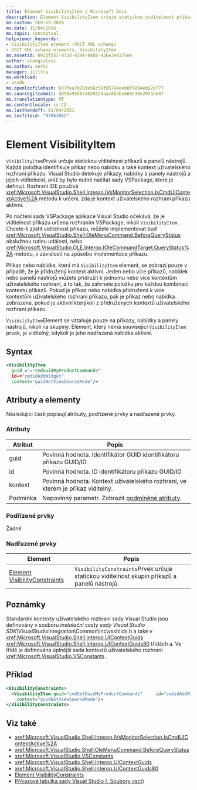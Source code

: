 ```yaml
---
title: Element VisibilityItem | Microsoft Docs
description: Element VisibilityItem určuje statickou viditelnost příkazů a panelů nástrojů. Položky identifikují příkaz nebo nabídku a přidružený kontext uživatelského rozhraní příkazu.
ms.custom: SEO-VS-2020
ms.date: 11/04/2016
ms.topic: conceptual
helpviewer_keywords:
- VisibilityItem element (VSCT XML schema)
- VSCT XML schema elements, VisibilityItem
ms.assetid: 0932f551-972d-4194-84bb-426e3e4375e4
author: acangialosi
ms.author: anthc
manager: jillfra
ms.workload:
- vssdk
ms.openlocfilehash: 637fea7d203e58c59f85794eeb0f8894eb62e777
ms.sourcegitcommit: dd96a95d87a039525aac86abe689c30e2073ae87
ms.translationtype: MT
ms.contentlocale: cs-CZ
ms.lasthandoff: 01/04/2021
ms.locfileid: "97863885"
---
```

# <a name="visibilityitem-element"></a>Element VisibilityItem
`VisibilityItem`Prvek určuje statickou viditelnost příkazů a panelů nástrojů. Každá položka identifikuje příkaz nebo nabídku a také kontext uživatelského rozhraní příkazu. Visual Studio detekuje příkazy, nabídky a panely nástrojů a jejich viditelnost, aniž by bylo nutné načítat sady VSPackage, které je definují. Rozhraní IDE používá <xref:Microsoft.VisualStudio.Shell.Interop.IVsMonitorSelection.IsCmdUIContextActive%2A> metodu k určení, zda je kontext uživatelského rozhraní příkazu aktivní.

 Po načtení sady VSPackage aplikace Visual Studio očekává, že je viditelnost příkazu určena rozhraním VSPackage, nikoli `VisibilityItem` . Chcete-li zjistit viditelnost příkazu, můžete implementovat buď <xref:Microsoft.VisualStudio.Shell.OleMenuCommand.BeforeQueryStatus> obslužnou rutinu události, nebo <xref:Microsoft.VisualStudio.OLE.Interop.IOleCommandTarget.QueryStatus%2A> metodu, v závislosti na způsobu implementace příkazu.

 Příkaz nebo nabídka, která má `VisibilityItem` element, se zobrazí pouze v případě, že je přidružený kontext aktivní. Jeden nebo více příkazů, nabídek nebo panelů nástrojů můžete přidružit k jednomu nebo více kontextům uživatelského rozhraní, a to tak, že zahrnete položku pro každou kombinaci kontextu příkazů. Pokud je příkaz nebo nabídka přidružená k více kontextům uživatelského rozhraní příkazu, pak je příkaz nebo nabídka zobrazená, pokud je aktivní kterýkoli z přidružených kontextů uživatelského rozhraní příkazu.

 `VisibilityItem`Element se vztahuje pouze na příkazy, nabídky a panely nástrojů, nikoli na skupiny. Element, který nemá související `VisibilityItem` prvek, je viditelný, kdykoli je jeho nadřazená nabídka aktivní.

## <a name="syntax"></a>Syntax

```xml
<VisibilityItem
  guid ="="cmdGuidMyProductCommands"
  id=="cmdidAddWidget"
  context="guidNotViewSourceMode"/>
```

## <a name="attributes-and-elements"></a>Atributy a elementy
 Následující části popisují atributy, podřízené prvky a nadřazené prvky.

### <a name="attributes"></a>Atributy

|Atribut|Popis|
|---------------|-----------------|
|guid|Povinná hodnota. Identifikátor GUID identifikátoru příkazu GUID/ID|
|id|Povinná hodnota. ID identifikátoru příkazu GUID/ID|
|kontext|Povinná hodnota. Kontext uživatelského rozhraní, ve kterém je příkaz viditelný.|
|Podmínka|Nepovinný parametr. Zobrazit [podmíněné atributy](../extensibility/vsct-xml-schema-conditional-attributes.md).|

### <a name="child-elements"></a>Podřízené prvky
 Žádné

### <a name="parent-elements"></a>Nadřazené prvky

|Element|Popis|
|-------------|-----------------|
|[Element VisibilityConstraints](../extensibility/visibilityconstraints-element.md)|`VisibilityConstraints`Prvek určuje statickou viditelnost skupin příkazů a panelů nástrojů.|

## <a name="remarks"></a>Poznámky
 Standardní kontexty uživatelského rozhraní sady Visual Studio jsou definovány v souboru *instalační cesty sady Visual Studio SDK*\VisualStudioIntegration\Common\Inc\vsshlids.h a také v <xref:Microsoft.VisualStudio.Shell.Interop.UIContextGuids> <xref:Microsoft.VisualStudio.Shell.Interop.UIContextGuids80> třídách a. Ve třídě je definována úplnější sada kontextů uživatelského rozhraní <xref:Microsoft.VisualStudio.VSConstants> .

## <a name="example"></a>Příklad

```xml
<VisibilityConstraints>
  <VisibilityItem guid="cmdSetGuidMyProductCommands"     id="cmdidAddWidget"
    context="guidNotViewSourceMode"/>
</VisibilityConstraints>
```

## <a name="see-also"></a>Viz také
- <xref:Microsoft.VisualStudio.Shell.Interop.IVsMonitorSelection.IsCmdUIContextActive%2A>
- <xref:Microsoft.VisualStudio.Shell.OleMenuCommand.BeforeQueryStatus>
- <xref:Microsoft.VisualStudio.VSConstants>
- <xref:Microsoft.VisualStudio.Shell.Interop.UIContextGuids>
- <xref:Microsoft.VisualStudio.Shell.Interop.UIContextGuids80>
- [Element VisibilityConstraints](../extensibility/visibilityconstraints-element.md)
- [Příkazová tabulka sady Visual Studio (. Soubory vsct)](../extensibility/internals/visual-studio-command-table-dot-vsct-files.md)
